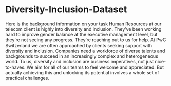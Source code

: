 # Diversity-Inclusion-Dataset
Here is the background information on your task Human Resources at our telecom client is highly into diversity and inclusion. They’ve been working hard to improve gender balance at the executive management level, but they’re not seeing any progress. They’re reaching out to us for help.  At PwC Switzerland we are often approached by clients seeking support with diversity and inclusion. Companies need a workforce of diverse talents and backgrounds to succeed in an increasingly complex and heterogeneous world. To us, diversity and inclusion are business imperatives, not just nice-to-haves. We aim for all of our teams to feel welcome and appreciated. But actually achieving this and unlocking its potential involves a whole set of practical challenges.
